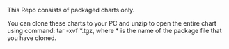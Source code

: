 This Repo consists of packaged charts only. 

You can clone these charts to your PC and unzip to open the entire chart using command: tar -xvf *.tgz, where * is the name of the package file that you have cloned.  
